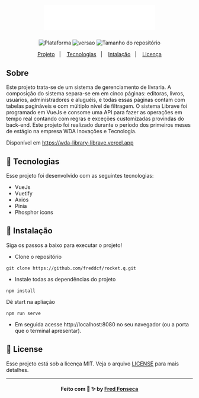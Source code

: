 <h1 align="center">
  <img width="300px" src="https://raw.githubusercontent.com/freddcf/bookstore-librave/main/src/assets/logo.svg"/>
</h1>

<p align="center">
    <img alt="Plataforma" src="https://img.shields.io/static/v1?label=plataforma&message=PC&labelColor=1D3245&color=02AF8E">
    <img alt="versao" src="https://img.shields.io/badge/librave-v1.0-333?labelColor=1D3245&color=02AF8E"></img>
    <img alt="Tamanho do repositório" src="https://img.shields.io/github/repo-size/freddcf/feedget?labelColor=1D3245&color=49C9A8"">
</p>

<p align="center">
    <a href="#sobre">Projeto</a>&nbsp;&nbsp;&nbsp;|&nbsp;&nbsp;&nbsp;
    <a href="#-tecnologias">Tecnologias</a>&nbsp;&nbsp;&nbsp;|&nbsp;&nbsp;&nbsp;
    <a href="#-instalação">Intalação</a>&nbsp;&nbsp;&nbsp;|&nbsp;&nbsp;&nbsp;
    <a href="#-license">Licença</a>
</p>

## Sobre
Este projeto trata-se de um sistema de gerenciamento de livraria. A composição do sistema separa-se em em cinco páginas: editoras, livros, usuários, administradores e aluguéis, e todas essas páginas contam com tabelas pagináveis e com múltiplo nível de filtragem. O sistema Librave foi programado em VueJs e consome uma API para fazer as operações em tempo real contando com regras e exceções customizadas provindas do back-end. Este projeto foi realizado durante o período dos primeiros meses de estágio na empresa WDA Inovações e Tecnologia.
  
Disponível em https://wda-library-librave.vercel.app

## 🚀 Tecnologias
Esse projeto foi desenvolvido com as seguintes tecnologias:

- VueJs
- Vuetify
- Axios
- Pinia
- Phosphor icons
  
## 💾 Instalação

Siga os passos a baixo para executar o projeto!

- Clone o repositório

```
git clone https://github.com/freddcf/rocket.q.git
```

- Instale todas as dependências do projeto

```
npm install
```

Dê start na apliação

```
npm run serve
```

- Em seguida acesse http://localhost:8080 no seu navegador (ou a porta que o terminal apresentar).

## 📝 License

Esse projeto está sob a licença MIT. Veja o arquivo [LICENSE](LICENSE) para mais detalhes.

---
<h4 align="center">
    Feito com 💙 ✨ by <a href="https://github.com/freddcf" target="_blank">Fred Fonseca</a>
</h4>
